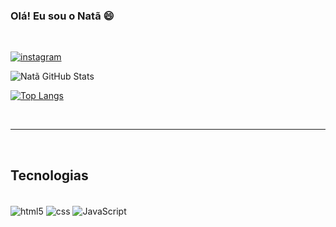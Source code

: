 ### Olá! Eu sou o Natã 😄

<br/>

[![instagram](https://img.shields.io/badge/Instagram-E4405F?style=for-the-badge&logo=instagram&logoColor=white)](https://www.instagram.com/nataoliveira_santos/)

![Natã GitHub Stats](https://github-readme-stats.vercel.app/api?username=nata-comtio&show_icons=true&theme=dracula)

[![Top Langs](https://github-readme-stats.vercel.app/api/top-langs/?username=nata-comtio&layout_count=)](https://github.com/anuraghazra/github-readme-stats)

<br/>

---

<br/>

## Tecnologias
<div style="display inline-block"><br/>
    <img align="center" alt="html5" src="https://img.shields.io/badge/HTML5-E34F26?style=for-the-badge&logo=html5&logoColor=white"/>
    <img align="center" alt="css" src="https://img.shields.io/badge/CSS3-1572B6?style=for-the-badge&logo=css3&ogoColor=white"/>
    <img align="center" alt="JavaScript" src="https://img.shields.io/badge/JavaScript-F7DF1E?style=for-the-badge&logo=javascript&logoColor=black"/>
</div>
